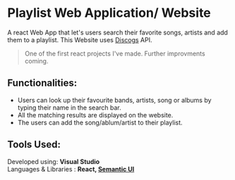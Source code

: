 # Playlist Web Application/ Website 
A react Web App that let's users search their favorite songs, artists and add them to a playlist. This Website uses [Discogs](https://www.discogs.com/) API.

> One of the first react projects I've made. Further improvments coming.  

## Functionalities: 
 * Users can look up their favourite bands, artists, song or albums by typing their name in the search bar.
 * All the matching results are displayed on the website.
 * The users can add the song/ablum/artist to their playlist.

## Tools Used: 
 Developed using:  **Visual Studio**  
 Languages & Libraries : **React, [Semantic UI](https://semantic-ui.com/)** 



